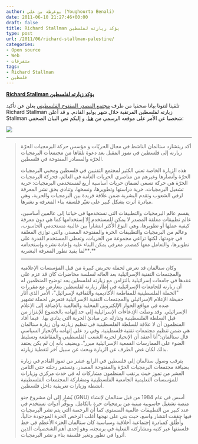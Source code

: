 ```yaml
---
author: يوغرطة بن علي (Youghourta Benali)
date: 2011-06-10 21:27:46+00:00
draft: false
title: Richard Stallman يؤكد زيارته لفلسطين
type: post
url: /2011/06/richard-stallman-palestine/
categories:
- Open source
- Web
- متفرقات
tags:
- Richard Stallman
- فلسطين
---
```


[**Richard Stallman يؤكد زيارته لفلسطين**](http://www.it-scoop.com/2011/06/richard-stallman-palestine/ )


تلقينا لتنونا بيانا صحفيا من طرف [مجتمع المصدر المفتوح الفلسطيني](http://www.opensource.ps/) يعلن عن تأكيد Richard Stallman زيارته لفلسطين المرتقبة خلال شهر يوليو القادم. و قد أعلن Stallman شخصيا عن الأمر على موقعه الرسمي من [هنا](http://stallman.org/articles/palestine-trip.html). و إليكم نص البيان الصحفي:



[![](http://www.it-scoop.com/wp-content/uploads/2011/06/richard_stallman.jpg)
](http://www.it-scoop.com/2011/06/richard-stallman-palestine/)<!-- more -->

** **


<blockquote>أكد ريتشارد ستالمان الناشط في مجال الحريّات و مؤسس حركة البرمجيات الحرّة زيارته إلى فلسطين في تموز المقبل بعد دعوة تلقاها من مجتمعات البرمجيات الحرّة والمصادر المفتوحة في فلسطين.

هذه الزيارة الخاصة تعني الكثير لمجتمع التقنيين في فلسطين ومحبي البرمجيات الحرّة وأنصارها وغيرهم من مناصري الحريات العامة في العالم، فحركة البرمجيات الحرّة هي حركة تسعى لضمان حريات أساسية أربع لمستخدمي البرمجيات: حرية تشغيل البرمجيات، حرية دراستها وتطويرها، ونسخها، وتنادي بحق نشر المعرفة لرقي الشعوب وتقدم البشرية ضمن علاقة فريدة بين البرمجيات والحرية، وهي مبادرة أثرت بشكل كبير على تغيّر فلسفة بناء المعرفة و نشرها.

يقسم عالم البرمجيات والتطبيقات التي نستخدمها في حياتنا إلى عالمين أساسين، عالم تطبيقات مغلقة المصدر لا يمكن للمستخدم إلا إستخدامها كما هي دون معرفة كيفية عملها أو تطويرها، وهي النوع الأكثر انتشاراً بين غالبية مستخدمي الحاسوب، وعالم من البرمجيات والتطبيقات الحرة والمفتوحة المصدر، والتي توازي المغلقة في جودتها، لكنها تراعي مجموعة من الحريات، وتعطي المستخدم القدرة على تطويرها، والتعامل معها كمصدر معرفي يمكن البناء عليه وإعادة نشره وإستخدامه لما يفيد تطور المعرفة البشرية**.**

** **

وكان ستالمان قد تعرض لحملة تحريض كبيرة من قبل المؤسسات الإعلامية والمجتمعات التقنية الإسرائيلية بعد الغائه لسلسة محاضرات كان قد عزم على عقدها في جامعات إسرائيلية بالتزامن مع زيارته لفلسطين بعد توضيح المنظمين له أن زيارته للجامعات الإسرائيلية في إطار زيارته لفلسطين يتعارض مع مقررات "الحملة الفلسطينية للمقاطعة الأكاديمية والثقافية لإسرائيل"، الأمر الذي أثار حفيظة الإعلام الإسرائيلي والمجتمعات التقنية الإسرائيلية فتعرض لحملة تشهير ضده في مواقع الحوار الإلكتروني المحلية والعالمية بالإضافة إلى الإعلام الإسرائيلي. وقد وصلت الإدعاءات الإسرائيلية إلى حد إتهامه بالخضوع للإبتزاز من قبل السلطة الفلسطينية وتنازله عن مبادئ الحرية التي ينادي بها.  فيما أفاد المنظمون أن لا علاقة للسلطة الفلسطينية في تنظيم زيارته وأن زيارة ستالمان هي ضمن تنظيم مجتمعات تقنية فلسطينية. وفي رد على إتهامه بالإنحياز السياسي قال ستالمان:"أنا أعتقد أن الإنحياز لحرية الشعب الفلسطيني والمقاطعة وتسليط الضوء على الممارسات القمعية الإسرائيلية مبرر". ويضيف بأنه إن لم يكن يعتقد بذلك لكان غض الطرف عن الزيارة وبحث عن سبيل آخر لتغطية زيارته.

يترقب وصول ستالمان إلى فلسطين في الرابع عشر من تموز القادم في زيارة بضيافة مجتمعات البرمجيات الحرّة والمفتوحة المصدر، وتستمر رحلته حتى الثامن العشر من تموز حيث يرتقب المنظمون مشاركات له في حدث مركزي وزيارات للمؤسسات التعليمية الجامعية الفلسطينية ومشاركة المجتمعات الفلسطينية أنشطة وزيارات تعريفية داخل فلسطين.

يُشار إلى أن مشروع جنو (GNU) أسس في عام 1984 من قبل ستالمان لإنشاء منصة تشغيل حاسوبية مبنية من برمجيات حرة بالكامل. ويوفِّر أدوات تستخدم في عدد كبير من التطبيقات عالمية المستوى كما أن الرخصة التي يتم نشر البرمجيات فيها حققت انتشار واسع، حيث بني على نهجها أغلب الرخص الحرة الموجودة حالياً، وأُطُلق كمبادرة إجتماعية أخلاقية وسياسية كان ستالمان الجزء الأعظم في خط فلسفتها عبر كتبه ومشاركته الفعلية في برمجته، وهو إحدى أهم الشخصيات الذين أثروا في تطور وتغير فلسفة بناء و نشر البرمجيات.</blockquote>



